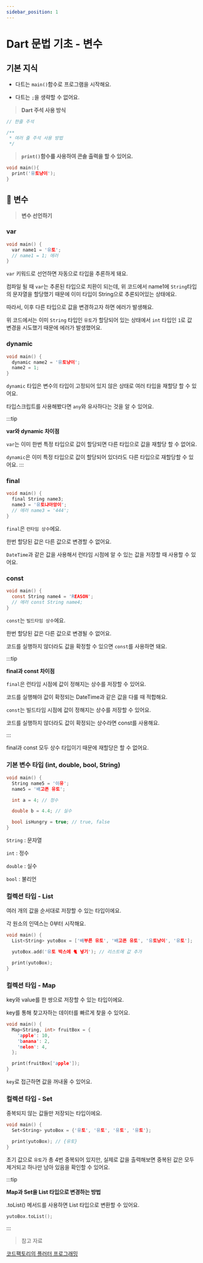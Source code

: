 ```yaml
---
sidebar_position: 1
---
```


# Dart 문법 기초 - 변수

## 기본 지식

- 다트는 `main()`함수로 프로그램을 시작해요.

- 다트는 `;`을 생략할 수 없어요.

> **Dart 주석 사용 방식**

```js
// 한줄 주석

/**
 * 여러 줄 주석 사용 방법
 */
```

> **`print()`함수를 사용하여 콘솔 출력을 할 수 있어요.**

```c
void main(){
  print('유토냥이');
}
```

## 🌈 변수

> **변수 선언하기**

### var

```c
void main() {
  var name1 = '유토';
  // name1 = 1; 에러
}
```

`var` 키워드로 선언하면 자동으로 타입을 추론하게 돼요.

컴파일 될 때 `var`는 추론된 타입으로 치환이 되는데, 위 코드에서 name1에 `String`타입의 문자열을 할당했기 때문에 이미 타입이 String으로 추론되어있는 상태에요.

따라서, 이후 다른 타입으로 값을 변경하고자 하면 에러가 발생해요.

위 코드에서는 이미 `String` 타입인 `유토`가 할당되어 있는 상태에서 `int` 타입인 `1`로 값 변경을 시도했기 때문에 에러가 발생했어요.

### dynamic

```c
void main() {
  dynamic name2 = '유토냥이';
  name2 = 1;
}
```

`dynamic` 타입은 변수의 타입이 고정되어 있지 않은 상태로 여러 타입을 재할당 할 수 있어요.

타입스크립트를 사용해봤다면 `any`와 유사하다는 것을 알 수 있어요.

:::tip

**var와 dynamic 차이점**

`var`는 이미 한번 특정 타입으로 값이 할당되면 다른 타입으로 값을 재할당 할 수 없어요.

`dynamic`은 이미 특정 타입으로 값이 할당되어 있더라도 다른 타입으로 재할당할 수 있어요.
:::

### final

```c
void main() {
  final String name3;
  name3 = '유토냐아앙이';
  // 에러 name3 = '444';
}
```

`final`은 `런타임 상수`에요.

한번 할당된 값은 다른 값으로 변경할 수 없어요.

`DateTime`과 같은 값을 사용해서 런타임 시점에 알 수 있는 값을 저장할 때 사용할 수 있어요.

### const

```c
void main() {
  const String name4 = 'REASON';
  // 에러 const String name4;
}
```

`const`는 `빌드타임 상수`에요.

한번 할당된 값은 다른 값으로 변경될 수 없어요.

코드를 실행하지 않더라도 값을 확정할 수 있으면 `const`를 사용하면 돼요.

:::tip

**final과 const 차이점**

`final`은 런타임 시점에 값이 정해지는 상수를 저장할 수 있어요.

코드를 실행해야 값이 확정되는 DateTime과 같은 값을 다룰 때 적합해요.

`const`는 빌드타임 시점에 값이 정해지는 상수를 저장할 수 있어요.

코드를 실행하지 않더라도 값이 확정되는 상수라면 const를 사용해요.

:::

final과 const 모두 상수 타입이기 때문에 재할당은 할 수 없어요.

### 기본 변수 타입 (int, double, bool, String)

```c
void main() {
  String name5 = '이유';
  name5 = '배고픈 유토';

  int a = 4; // 정수

  double b = 4.4; // 실수

  bool isHungry = true; // true, false
}
```

`String` : 문자열

`int` : 정수

`double` : 실수

`bool` : 불리언

### 컬렉션 타입 - List

여러 개의 값을 순서대로 저장할 수 있는 타입이에요.

각 원소의 인덱스는 0부터 시작해요.

```c
void main() {
  List<String> yutoBox = ['배부른 유토', '배고픈 유토', '유토냥이', '유토'];

  yutoBox.add('유토 박스에 🐈 넣기'); // 리스트에 값 추가

  print(yutoBox);
}
```

### 컬렉션 타입 - Map

key와 value를 한 쌍으로 저장할 수 있는 타입이에요.

key를 통해 찾고자하는 데이터를 빠르게 찾을 수 있어요.

```c
void main() {
  Map<String, int> fruitBox = {
    'apple': 10,
    'banana': 2,
    'melon': 4,
  };

  print(fruitBox['apple']);
}

```

`key`로 접근하면 값을 꺼내올 수 있어요.

### 컬렉션 타입 - Set

중복되지 않는 값들만 저장되는 타입이에요.

```c
void main() {
  Set<String> yutoBox = {'유토', '유토', '유토', '유토'};

  print(yutoBox); // {유토}
}

```

초기 값으로 `유토`가 총 4번 중복되어 있지만, 실제로 값을 출력해보면 중복된 값은 모두 제거되고 하나만 남아 있음을 확인할 수 있어요.

:::tip

**Map과 Set을 List 타입으로 변경하는 방법**

.toList() 메서드를 사용하면 List 타입으로 변환할 수 있어요.

```c
yutoBox.toList();
```

:::

> 참고 자료

[코드팩토리의 플러터 프로그래밍](https://search.kyobobook.co.kr/search?keyword=%EC%BD%94%EB%93%9C%ED%8C%A9%ED%86%A0%EB%A6%AC%EC%9D%98%20%ED%94%8C%EB%9F%AC%ED%84%B0%20%ED%94%84%EB%A1%9C%EA%B7%B8%EB%9E%98%EB%B0%8D&gbCode=TOT&target=total)
